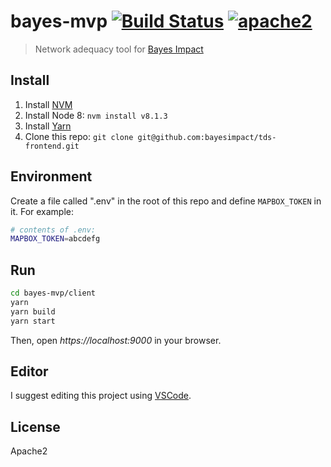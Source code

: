 # bayes-mvp [![Build Status][build]](https://circleci.com/gh/bayesimpact/tds-frontend) [![apache2]](https://www.apache.org/licenses/LICENSE-2.0)

[build]: https://img.shields.io/circleci/project/bayesimpact/tds-frontend.svg?branch=master&style=flat-square
[apache2]: https://img.shields.io/npm/l/bayes-mvp.svg?style=flat-square

> Network adequacy tool for [Bayes Impact](https://github.com/bayesimpact)

## Install

1. Install [NVM](https://github.com/creationix/nvm#installation)
2. Install Node 8: `nvm install v8.1.3`
3. Install [Yarn](https://yarnpkg.com/en/docs/install)
4. Clone this repo: `git clone git@github.com:bayesimpact/tds-frontend.git`

## Environment

Create a file called ".env" in the root of this repo and define `MAPBOX_TOKEN` in it. For example:

```sh
# contents of .env:
MAPBOX_TOKEN=abcdefg
```

## Run

```sh
cd bayes-mvp/client
yarn
yarn build
yarn start
```

Then, open *https://localhost:9000* in your browser.

## Editor

I suggest editing this project using [VSCode](https://code.visualstudio.com/).

## License

Apache2
